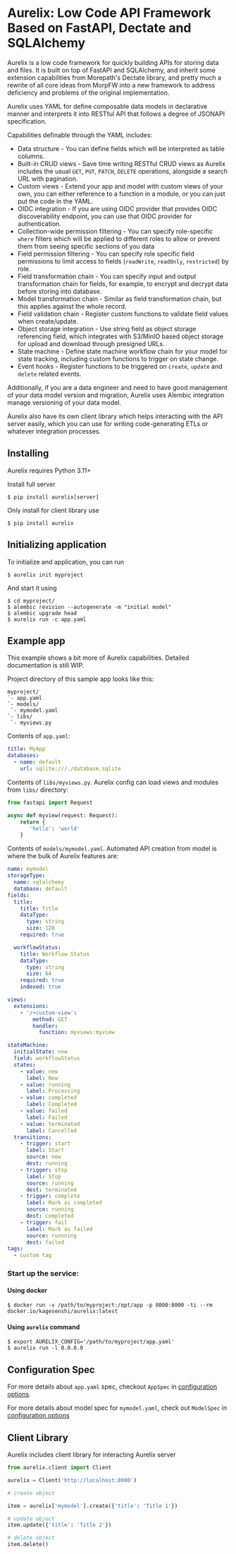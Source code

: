 # Aurelix: Low Code API Framework Based on FastAPI, Dectate and SQLAlchemy

Aurelix is a low code framework for quickly building APIs for storing data and files. It is built on top of FastAPI and SQLAlchemy, and inherit some extension capabilities from Morepath's Dectate library, and pretty much a rewrite of all core ideas from MorpFW into a new framework to address deficiency and problems of the original implementation. 

Aurelix uses YAML for define composable data models in declarative manner and interprets it into RESTful API that follows a degree of JSONAPI specification. 

Capabilities definable through the YAML includes:

- Data structure - You can define fields which will be interpreted as table columns.
- Built-in CRUD views - Save time writing RESTful CRUD views as Aurelix includes the usual `GET`, `PUT`, `PATCH`, `DELETE` operations, alongside a search URL with pagination.
- Custom views - Extend your app and model with custom views of your own, you can either reference to a function in a module, or you can just put the code in the YAML. 
- OIDC integration - If you are using OIDC provider that provides OIDC 
discoverability endpoint, you can use that OIDC provider for authentication.
- Collection-wide permission filtering - You can specify role-specific `where` filters which will be applied to different roles to allow or prevent them from seeing specific sections of you data
- Field permission filtering - You can specify role specific field permissions to limit access to fields (`readWrite`, `readOnly`, `restricted`) by role.
- Field transformation chain - You can specify input and output transformation chain for fields, for example, to encrypt and decrypt data before storing into database.
- Model transformation chain - Similar as field transformation chain, but this applies against the whole record.
- Field validation chain - Register custom functions to validate field values when create/update.
- Object storage integration - Use string field as object storage referencing field, which integrates with S3/MinIO based object storage for upload and download through presigned URLs.
- State machine - Define state machine workflow chain for your model for state tracking, including custom functions to trigger on state change.
- Event hooks - Register functions to be triggered on `create`, `update` and `delete` related events.

Additionally, if you are a data engineer and need to have good management of your data model version and migration, Aurelix uses Alembic integration manage versioning of your data model. 

Aurelix also have its own client library which helps interacting with the API server easily, which you can use for writing code-generating ETLs or whatever integration processes.

## Installing

Aurelix requires Python 3.11+

Install full server

```console
$ pip install aurelix[server]
```

Only install for client library use

```console
$ pip install aurelix
```

## Initializing application

To initialize and application, you can run

```console
$ aurelix init myproject
```

And start it using

```console
$ cd myproject/
$ alembic revision --autogenerate -m "initial model"
$ alembic upgrade head
$ aurelix run -c app.yaml
```

## Example app

This example shows a bit more of Aurelix capabilities. Detailed documentation is still WIP.

Project directory of this sample app looks like this:
```
myproject/
`- app.yaml
`- models/
 `- mymodel.yaml
`- libs/
 `- myviews.py
```

Contents of `app.yaml`:

```yaml
title: MyApp
databases:
  - name: default
    url: sqlite:///./database.sqlite
```

Contents of `libs/myviews.py`. Aurelix config can load views and modules from `libs/` directory:

```python
from fastapi import Request

async def myview(request: Request):
    return {
       'hello': 'world'
    }
```

Contents of `models/mymodel.yaml`. Automated API creation from model is where the bulk of Aurelix features are:


```yaml
name: mymodel
storageType:
  name: sqlalchemy
  database: default
fields:
  title:
    title: Title
    dataType:
      type: string
      size: 128
    required: true

  workflowStatus:
    title: Workflow Status
    dataType:
      type: string
      size: 64
    required: true
    indexed: true

views:
  extensions:
    - '/+custom-view':
        method: GET
        handler:
          function: myviews:myview

stateMachine:
  initialState: new
  field: workflowStatus
  states:
    - value: new
      label: New
    - value: running
      label: Processing
    - value: completed
      label: Completed
    - value: failed
      label: Failed
    - value: terminated
      label: Cancelled
  transitions:
    - trigger: start
      label: Start
      source: new
      dest: running
    - trigger: stop
      label: Stop
      source: running
      dest: terminated
    - trigger: complete
      label: Mark as completed
      source: running
      dest: completed
    - trigger: fail
      label: Mark as failed
      source: runnning
      dest: failed
tags:
  - custom tag
```

### Start up the service:

#### Using docker

```console
$ docker run -v /path/to/myproject:/opt/app -p 8000:8000 -ti --rm docker.io/kagesenshi/aurelix:latest
```

#### Using `aurelix` command

```console
$ export AURELIX_CONFIG='/path/to/myproject/app.yaml'
$ aurelix run -l 0.0.0.0
```

## Configuration Spec

For more details about `app.yaml` spec, checkout `AppSpec` in [configuration options](docs/config.md).

For more details about model spec for `mymodel.yaml`, check out `ModelSpec` in [configuration options](docs/config.md)

## Client Library 

Aurelix includes client library for interacting Aurelix server

```python
from aurelix.client import Client

aurelix = Client('http://localhost:8000')

# create object

item = aurelix['mymodel'].create({'title': 'Title 1'})

# update object
item.update({'title': 'Title 2'})

# delete object
item.delete()

```
